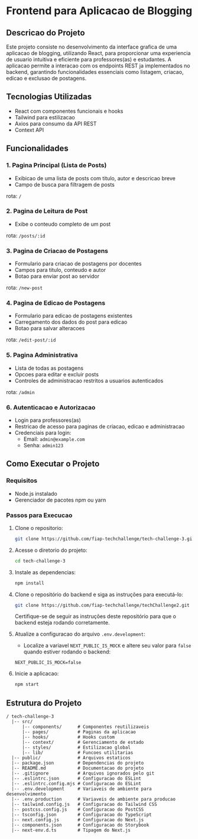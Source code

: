 # Frontend para Aplicacao de Blogging

## Descricao do Projeto

Este projeto consiste no desenvolvimento da interface grafica de uma aplicacao de blogging, utilizando React, para proporcionar uma experiencia de usuario intuitiva e eficiente para professores(as) e estudantes. A aplicacao permite a interacao com os endpoints REST ja implementados no backend, garantindo funcionalidades essenciais como listagem, criacao, edicao e exclusao de postagens.

## Tecnologias Utilizadas

- React com componentes funcionais e hooks
- Tailwind para estilizacao
- Axios para consumo da API REST
- Context API

## Funcionalidades

### 1. Pagina Principal (Lista de Posts)

- Exibicao de uma lista de posts com titulo, autor e descricao breve
- Campo de busca para filtragem de posts

rota: `/`

### 2. Pagina de Leitura de Post

- Exibe o conteudo completo de um post

rota: `/posts/:id`

### 3. Pagina de Criacao de Postagens

- Formulario para criacao de postagens por docentes
- Campos para titulo, conteudo e autor
- Botao para enviar post ao servidor

rota: `/new-post`

### 4. Pagina de Edicao de Postagens

- Formulario para edicao de postagens existentes
- Carregamento dos dados do post para edicao
- Botao para salvar alteracoes

rota: `/edit-post/:id`

### 5. Pagina Administrativa

- Lista de todas as postagens
- Opcoes para editar e excluir posts
- Controles de administracao restritos a usuarios autenticados

rota: `/admin`

### 6. Autenticacao e Autorizacao

- Login para professores(as)
- Restricao de acesso para paginas de criacao, edicao e administracao
- Credenciais para login:
  - Email: `admin@example.com`
  - Senha: `admin123`

## Como Executar o Projeto

### Requisitos

- Node.js instalado
- Gerenciador de pacotes npm ou yarn

### Passos para Execucao

1. Clone o repositorio:
   ```sh
   git clone https://github.com/fiap-techchallenge/tech-challenge-3.git
   ```
2. Acesse o diretorio do projeto:
   ```sh
   cd tech-challenge-3
   ```
3. Instale as dependencias:
   ```sh
   npm install
   ```
4. Clone o repositório do backend e siga as instruções para executá-lo:

   ```sh
   git clone https://github.com/fiap-techchallenge/techChallenge2.git
   ```

   Certifique-se de seguir as instruções deste repositório para que o backend esteja rodando corretamente.

5. Atualize a configuracao do arquivo `.env.development`:
   - Localize a variavel `NEXT_PUBLIC_IS_MOCK` e altere seu valor para `false` quando estiver rodando o backend:
   ```env
   NEXT_PUBLIC_IS_MOCK=false
   ```
6. Inicie a aplicacao:
   ```sh
   npm start
   ```

## Estrutura do Projeto

```
/ tech-challenge-3
  |-- src/
      |-- components/      # Componentes reutilizaveis
      |-- pages/           # Paginas da aplicacao
      |-- hooks/           # Hooks custom
      |-- context/         # Gerenciamento de estado
      |-- styles/          # Estilizacao global
      |-- lib/             # Funcoes utilitarias
  |-- public/              # Arquivos estaticos
  |-- package.json         # Dependencias do projeto
  |-- README.md            # Documentacao do projeto
  |-- .gitignore           # Arquivos ignorados pelo git
  |-- .eslintrc.json       # Configuracao do ESLint
  |-- .eslintrc.config.mjs # Configuracao do ESLint
  |-- .env.development     # Variaveis de ambiente para desenvolvimento
  |-- .env.production      # Variaveis de ambiente para producao
  |-- tailwind.config.js   # Configuracao do Tailwind CSS
  |-- postcss.config.js    # Configuracao do PostCSS
  |-- tsconfig.json        # Configuracao do TypeScript
  |-- next.config.js       # Configuracao do Next.js
  |-- components.json      # Configuracao do Storybook
  |-- next-env.d.ts        # Tipagem do Next.js
```
